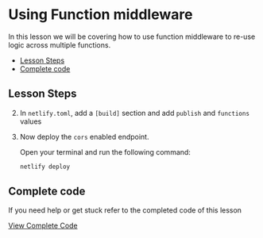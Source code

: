 # Using Function middleware

In this lesson we will be covering how to use function middleware to re-use logic across multiple functions.

- [Lesson Steps](#lesson-steps)
- [Complete code](#complete-code)

## Lesson Steps

2. In `netlify.toml`, add a `[build]` section and add `publish` and `functions` values

3. Now deploy the `cors` enabled endpoint.

    Open your terminal and run the following command:

    ```bash
    netlify deploy
    ```


## Complete code

If you need help or get stuck refer to the completed code of this lesson

[View Complete Code](https://github.com/DavidWells/netlify-functions-workshop/tree/master/lessons-code-complete/core-concepts/7-using-middleware)
